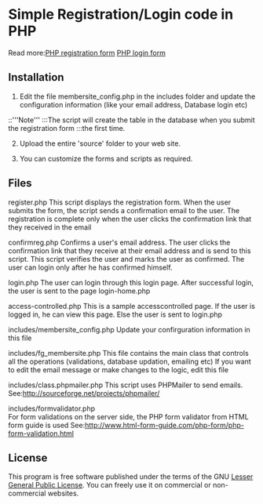 Simple Registration/Login code in PHP
=====================================
Read more:[PHP registration form](http://www.html-form-guide.com/php-form/php-registration-form.html) [PHP login form](http://www.html-form-guide.com/php-form/php-login-form.html)

## Installation

1. Edit the file membersite_config.php in the includes folder and
update the configuration information (like your email address, Database login etc)

::'''Note'''
:::The script will create the table in the database when you submit the registration form
:::the first time. 

2. Upload the entire 'source' folder  to your web site. 

3. You can customize the forms and scripts as required.


## Files

register.php 
    This script displays the registration form. When the user submits the form,
    the script sends a confirmation email to the user. The registration is complete only when
    the user clicks the confirmation link that they received in the email

confirmreg.php
    Confirms a user's email address. The user clicks the confirmation link that they receive 
    at their email address and is send to this script. This script verifies the user and 
    marks the user as confirmed. The user can login only after he has confirmed himself.

login.php
    The user can login through this login page. After successful login, the user is sent to the page login-home.php
    
access-controlled.php
    This is a sample accesscontrolled page. If the user is logged in, he can view this page. Else the user is 
    sent to login.php
    
includes/membersite_config.php
    Update your confirguration information in this file
    
includes/fg_membersite.php
    This file contains the main class that controls all the operations (validations, database updation, emailing etc)
    If you want to edit the email message or make changes to the logic, edit this file
    
includes/class.phpmailer.php
    This script uses PHPMailer to send emails. See:http://sourceforge.net/projects/phpmailer/ 
    
includes/formvalidator.php    
    For form validations on the server side, the PHP form validator from HTML form guide is used
    See:http://www.html-form-guide.com/php-form/php-form-validation.html
    
 
## License
This program is free software published under the terms of the GNU [Lesser General Public License](http://www.gnu.org/copyleft/lesser.html).
You can freely use it on commercial or non-commercial websites. 
